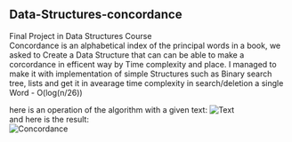 ## Data-Structures-concordance
Final Project in Data Structures Course<br/>
Concordance is an alphabetical index of the principal words in a book, we asked to Create a Data Structure that can can be able to 
make a corcordance in efficent way by Time complexity and place.
I managed to make it with implementation of simple Structures such as Binary search tree, lists and get it in avearage time complexity
in search/deletion a single Word - O(log(n/26))

here is an operation of the algorithm with a given text:
![Text](https://user-images.githubusercontent.com/66008710/116216407-42cf3f00-a751-11eb-96c7-9c1b443854f0.jpg)<br/>
and here is the result:<br/>
![Concordance](https://user-images.githubusercontent.com/66008710/116216393-3f3bb800-a751-11eb-9dc6-6b50c585c9c2.jpg)

